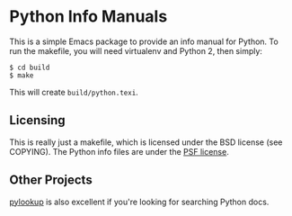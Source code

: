 # Python Info Manuals

This is a simple Emacs package to provide an info manual for
Python. To run the makefile, you will need virtualenv and Python 2, then simply:

    $ cd build
    $ make

This will create `build/python.texi`.

## Licensing

This is really just a makefile, which is licensed under the BSD
license (see COPYING). The Python info files are under the
[PSF license](http://docs.python.org/2/license.html).

## Other Projects

[pylookup](https://github.com/tsgates/pylookup) is also excellent if
you're looking for searching Python docs.
